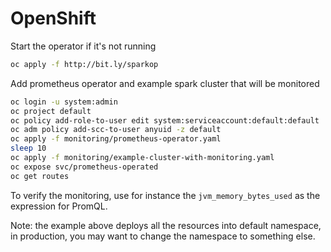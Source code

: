 # OpenShift
Start the operator if it's not running
```bash
oc apply -f http://bit.ly/sparkop
```

Add prometheus operator and example spark cluster that will be monitored
```bash
oc login -u system:admin
oc project default
oc policy add-role-to-user edit system:serviceaccount:default:default
oc adm policy add-scc-to-user anyuid -z default
oc apply -f monitoring/prometheus-operator.yaml
sleep 10
oc apply -f monitoring/example-cluster-with-monitoring.yaml
oc expose svc/prometheus-operated
oc get routes
```

To verify the monitoring, use for instance the `jvm_memory_bytes_used` as the expression for PromQL.

Note: the example above deploys all the resources into default namespace, in production, you may want to change
the namespace to something else.